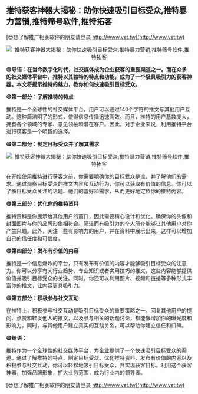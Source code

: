 ## **推特获客神器大揭秘：助你快速吸引目标受众,推特暴力营销,推特筛号软件,推特拓客**

[😍想了解推广相关软件的朋友请登录 http://www.vst.tw](http://www.vst.tw)

 <center><img src="https://vst.tw/MP4/tuiguang/png/7.png" alt="推特获客神器大揭秘：助你快速吸引目标受众,推特暴力营销,推特筛号软件,推特拓客"></center>

**😄导语：在当今数字化时代，社交媒体成为企业获客的重要渠道之一。而在众多的社交媒体平台中，推特以其独特的特点和功能，成为了一个极具吸引力的获客神器。本文将揭示推特的魅力，教你如何快速吸引目标受众。**

**😄第一部分：了解推特的特点**

推特是一个全球性的社交媒体平台，用户可以通过140个字符的推文与其他用户互动。这种简洁明了的形式，使得信息传播迅速高效。而且，推特的用户基数庞大，拥有各个领域的专家、意见领袖和潜在客户。因此，对于企业来说，利用推特平台进行获客是一个明智的选择。

**😄第二部分：制定目标受众并了解其需求**

 <center><img src="https://vst.tw/MP4/tuiguang/png/8.png" alt="推特获客神器大揭秘：助你快速吸引目标受众,推特暴力营销,推特筛号软件,推特拓客"></center>

在开始使用推特进行获客之前，你需要明确你的目标受众是谁，并了解他们的需求。通过观察目标受众的推文内容和互动行为，你可以获取有价值的信息。你可以了解目标受众关注的话题、他们的喜好和需求，从而更好地定位你的推特内容。

**😄第三部分：优化你的推特资料**

推特资料是你展示给其他用户的窗口，因此需要精心设计和优化。确保你的头像和封面图片与你的品牌形象相符合。简洁而有吸引力的个人简介能够让其他用户对你产生兴趣。此外，关注一些有影响力的用户，并在资料中展示出来，这样可以增加自己的信任度和可信度。

**😄第四部分：发布有价值的内容**

推特是一个信息爆炸的平台，只有发布有价值的内容才能够吸引目标受众的注意力。你可以分享有关行业趋势、专业知识或者实用技巧的推文，这些内容能够提供价值并吸引目标受众的关注。同时，你还可以利用图片、视频和链接等多种形式丰富你的推文，让内容更具吸引力。

**😄第五部分：积极参与社交互动**

在推特上，积极参与社交互动是吸引目标受众的重要策略之一。回复其他用户的提问、点赞和转发他人的推文，以及参与相关的话题讨论，都能够增加你的曝光度和影响力。同时，与其他用户建立真实的互动关系，可以帮助你建立信任和口碑。

**😄结语：**

推特作为一个全球性的社交媒体平台，为企业提供了一个快速吸引目标受众的渠道。通过了解推特的特点、制定目标受众、优化推特资料、发布有价值的内容以及积极参与社交互动，你可以轻松地吸引目标受众，并实现获客目标。利用这个获客神器，加强品牌形象，扩大业务范围，成为行业内的领导者。

[😍想了解推广相关软件的朋友请登录 http://www.vst.tw](http://www.vst.tw)



